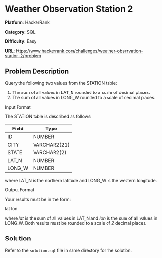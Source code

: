 # Weather Observation Station 2

**Platform**: HackerRank

**Category**: SQL

**Difficulty**: Easy

**URL**: https://www.hackerrank.com/challenges/weather-observation-station-2/problem

## Problem Description

Query the following two values from the STATION table:

1. The sum of all values in LAT_N rounded to a scale of  decimal places.
2. The sum of all values in LONG_W rounded to a scale of  decimal places.

Input Format

The STATION table is described as follows:

| Field | Type |
|-------|------|
| ID | NUMBER |
| CITY | VARCHAR2(21) |
| STATE | VARCHAR2(2) |
| LAT_N | NUMBER |
| LONG_W | NUMBER |

where LAT_N is the northern latitude and LONG_W is the western longitude.

Output Format

Your results must be in the form:

lat lon

where *lat* is the sum of all values in LAT_N and *lon* is the sum of all values in LONG_W. Both results must be rounded to a scale of *2* decimal places.

## Solution

Refer to the `solution.sql` file in same directory for the solution.